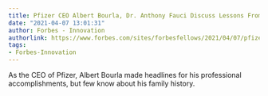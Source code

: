 ```yaml
---
title: Pfizer CEO Albert Bourla, Dr. Anthony Fauci Discuss Lessons From The Holocaust
date: "2021-04-07 13:01:31"
author: Forbes - Innovation
authorlink: https://www.forbes.com/sites/forbesfellows/2021/04/07/pfizer-ceo-albert-bourla-dr-anthony-fauci-discuss-lessons-from-the-holocaust/
tags:
- Forbes-Innovation
---
```

As the CEO of Pfizer, Albert Bourla made headlines for his professional accomplishments, but few know about his family history.